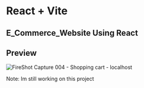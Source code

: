 # React + Vite

## E_Commerce_Website Using React

## Preview
![FireShot Capture 004 - Shopping cart - localhost](https://github.com/ViNu-23/flipkart-e-commerce-site-react/assets/59360964/2008756b-6e8c-4f0f-b171-68d75d431aee)

Note: Im still working on this project